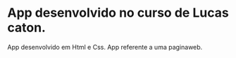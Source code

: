 # App desenvolvido no curso de Lucas caton.
App desenvolvido em Html e Css.
App referente a uma paginaweb.
